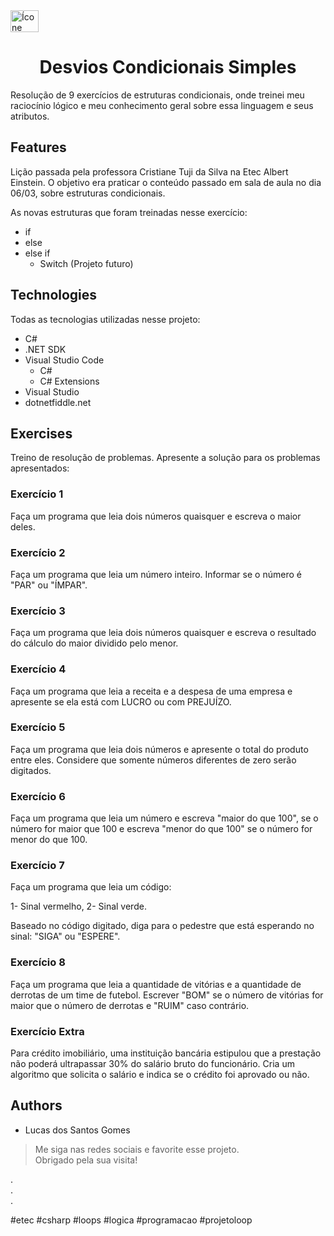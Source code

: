 <img alt="Ícone csharp" height="35" width="45" src="https://cdn.jsdelivr.net/gh/devicons/devicon/icons/csharp/csharp-original.svg" />
<h1 align="center">Desvios Condicionais Simples</h1>

Resolução de 9 exercícios de estruturas condicionais, onde treinei meu raciocínio lógico e meu conhecimento geral sobre essa linguagem e seus atributos.

## Features

Lição passada pela professora Cristiane Tuji da Silva na Etec Albert Einstein. O objetivo era praticar o conteúdo passado em sala de aula no dia 06/03, sobre estruturas condicionais.

As novas estruturas que foram treinadas nesse exercício:
* if
* else
* else if
  - Switch (Projeto futuro)

## Technologies

Todas as tecnologias utilizadas nesse projeto:
* C#
* .NET SDK
* Visual Studio Code
  - C#
  - C# Extensions
* Visual Studio
* dotnetfiddle.net

## Exercises

Treino de resolução de problemas. Apresente a solução para os problemas apresentados:

### Exercício 1

<p>Faça um programa que leia dois números quaisquer e escreva o maior deles.</p>

### Exercício 2

<p>Faça um programa que leia um número inteiro. Informar se o número é "PAR" ou "ÍMPAR".</p>

### Exercício 3

<p>Faça um programa que leia dois números quaisquer e escreva o resultado do cálculo do maior dividido pelo menor.</p>

### Exercício 4

<p>Faça um programa que leia a receita e a despesa de uma empresa e apresente se ela está com LUCRO ou com PREJUÍZO.</p>

### Exercício 5

<p>Faça um programa que leia dois números e apresente o total do produto entre eles. Considere que somente números diferentes de zero serão digitados.</p>

### Exercício 6

<p>Faça um programa que leia um número e escreva "maior do que 100", se o número for maior que 100 e escreva "menor do que 100" se o número for menor do que 100.</p>

### Exercício 7

<p>Faça um programa que leia um código:</p>
1- Sinal vermelho,
2- Sinal verde.
<p>Baseado no código digitado, diga para o pedestre que está esperando no sinal: "SIGA" ou "ESPERE".</p>

### Exercício 8

<p>Faça um programa que leia a quantidade de vitórias e a quantidade de derrotas de um time de futebol. Escrever "BOM" se o número de vitórias for maior que o número de derrotas e "RUIM" caso contrário.</p>

### Exercício Extra

<p>Para crédito imobiliário, uma instituição bancária estipulou que a prestação não poderá ultrapassar 30% do salário bruto do funcionário. Cria um algoritmo que solicita o salário e indica se o crédito foi aprovado ou não.</p>

## Authors

* Lucas dos Santos Gomes

> Me siga nas redes sociais e favorite esse projeto. <br>
> Obrigado pela sua visita!

. <br>
. <br>
. <br>

#etec #csharp #loops #logica #programacao #projetoloop